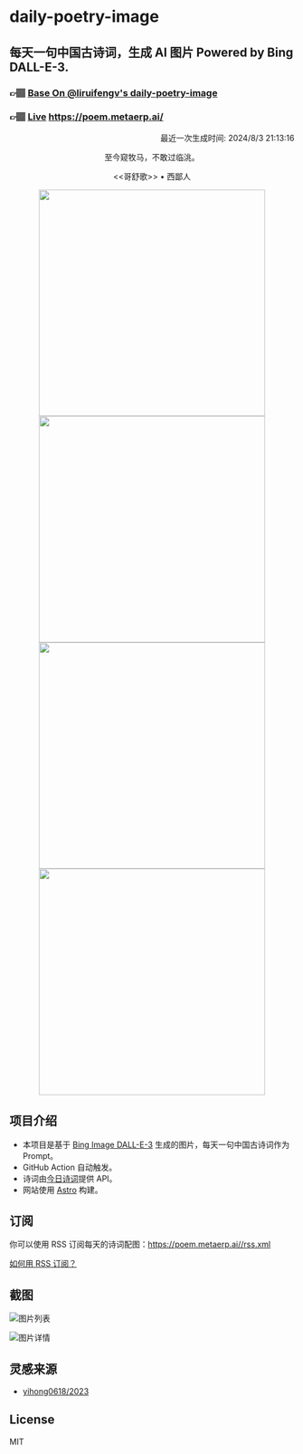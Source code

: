 
# daily-poetry-image

## 每天一句中国古诗词，生成 AI 图片 Powered by Bing DALL-E-3.

### 👉🏽 [Base On @liruifengv's daily-poetry-image](https://github.com/liruifengv/daily-poetry-image)

### 👉🏽 [Live](https://poem.metaerp.ai/) https://poem.metaerp.ai/

<p align="right">
  最近一次生成时间: 2024/8/3 21:13:16
</p>
<p align="center">
至今窥牧马，不敢过临洮。
</p>
<p align="center">
<<哥舒歌>> • 西鄙人
</p>
<p align="center">
<img src="https://tse2.mm.bing.net/th/id/OIG1.XjwKzEdw2ZcMIE_Xuuko" height="400" width="400" />
<img src="https://tse4.mm.bing.net/th/id/OIG1.bDlzWiupFQRTvVkf.dJT" height="400" width="400" />
<img src="https://tse2.mm.bing.net/th/id/OIG1.QzoZCnwl18rNt5kpMib6" height="400" width="400" />
<img src="https://tse1.mm.bing.net/th/id/OIG1.n4OLtDj433_Fmcx3lrrG" height="400" width="400" />
</p>

## 项目介绍

-   本项目是基于 [Bing Image DALL-E-3](https://www.bing.com/images/create) 生成的图片，每天一句中国古诗词作为 Prompt。
-   GitHub Action 自动触发。
-   诗词由[今日诗词](https://www.jinrishici.com/)提供 API。
-   网站使用 [Astro](https://astro.build) 构建。

## 订阅

你可以使用 RSS 订阅每天的诗词配图：https://poem.metaerp.ai//rss.xml

[如何用 RSS 订阅？](https://zhuanlan.zhihu.com/p/55026716)

## 截图

![图片列表](./screenshots/01.png)

![图片详情](./screenshots/02.png)

## 灵感来源

-   [yihong0618/2023](https://github.com/yihong0618/2023)

## License

MIT
